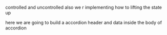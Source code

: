 controlled and uncontrolled also we r implementing how to lifting the state up

here we are going to build a accordion header and data inside the body of accordion